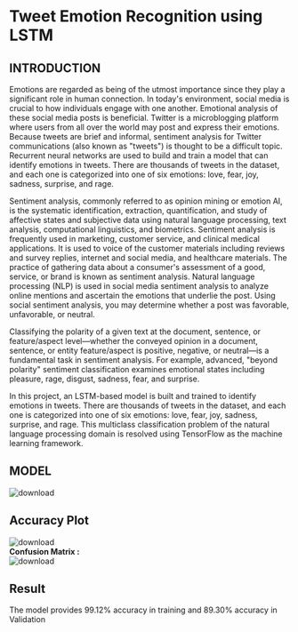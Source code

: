 # Tweet Emotion Recognition using LSTM

## INTRODUCTION

<p>
Emotions are regarded as being of the utmost importance since they play a significant role in human connection. In today's environment, social media is crucial to how individuals engage with one another. Emotional analysis of these social media posts is beneficial. Twitter is a microblogging platform where users from all over the world may post and express their emotions. Because tweets are brief and informal, sentiment analysis for Twitter communications (also known as "tweets") is thought to be a difficult topic. Recurrent neural networks are used to build and train a model that can identify emotions in tweets. There are thousands of tweets in the dataset, and each one is categorized into one of six emotions: love, fear, joy, sadness, surprise, and rage.
</p>
<p>
Sentiment analysis, commonly referred to as opinion mining or emotion AI, is the systematic identification, extraction, quantification, and study of affective states and subjective data using natural language processing, text analysis, computational linguistics, and biometrics. Sentiment analysis is frequently used in marketing, customer service, and clinical medical applications. It is used to voice of the customer materials including reviews and survey replies, internet and social media, and healthcare materials. The practice of gathering data about a consumer's assessment of a good, service, or brand is known as sentiment analysis. Natural language processing (NLP) is used in social media sentiment analysis to analyze online mentions and ascertain the emotions that underlie the post. Using social sentiment analysis, you may determine whether a post was favorable, unfavorable, or neutral.
</p>

<p>
Classifying the polarity of a given text at the document, sentence, or feature/aspect level—whether the conveyed opinion in a document, sentence, or entity feature/aspect is positive, negative, or neutral—is a fundamental task in sentiment analysis. For example, advanced, "beyond polarity" sentiment classification examines emotional states including pleasure, rage, disgust, sadness, fear, and surprise.
</p>

<p>
In this project, an LSTM-based model is built and trained to identify emotions in tweets. There are thousands of tweets in the dataset, and each one is categorized into one of six emotions: love, fear, joy, sadness, surprise, and rage. This multiclass classification problem of the natural language processing domain is resolved using TensorFlow as the machine learning framework.
</p>

## MODEL
![download](https://user-images.githubusercontent.com/61019243/194304059-75bcb6b2-9f56-4ed8-a0bb-3d1a91527e1c.png)

## Accuracy Plot

![download](https://user-images.githubusercontent.com/61019243/194304106-3ca8e83a-ab99-4d5b-b5d2-f962cb07cfb7.png) <br>
**Confusion Matrix :** <br>
![download](https://user-images.githubusercontent.com/61019243/194304242-3b408cce-29f2-487a-95d9-75b98aa36663.png)

## Result

The model provides 99.12% accuracy in training and 89.30% accuracy in Validation





